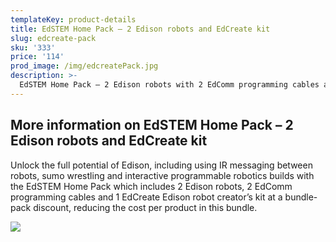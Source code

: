 ```yaml
---
templateKey: product-details
title: EdSTEM Home Pack – 2 Edison robots and EdCreate kit
slug: edcreate-pack
sku: '333'
price: '114'
prod_image: /img/edcreatePack.jpg
description: >-
  EdSTEM Home Pack – 2 Edison robots with 2 EdComm programming cables and 1 EdCreate Edison robot creator’s kit.
---
```


## More information on EdSTEM Home Pack – 2 Edison robots and EdCreate kit

Unlock the full potential of Edison, including using IR messaging between robots, sumo wrestling and interactive programmable robotics builds with the EdSTEM Home Pack which includes 2 Edison robots, 2 EdComm programming cables and 1 EdCreate Edison robot creator’s kit at a bundle-pack discount, reducing the cost per product in this bundle.

![](/img/edcreate_all_five_builds.png)

